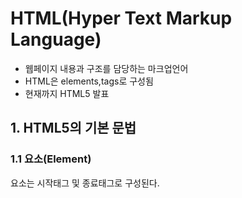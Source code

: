 # HTML(Hyper Text Markup Language)
- 웹페이지 내용과 구조를 담당하는 마크업언어
- HTML은 elements,tags로 구성됨
- 현재까지 HTML5 발표

## 1. HTML5의 기본 문법
### 1.1 요소(Element)
요소는 시작태그 및 종료태그로 구성된다.
